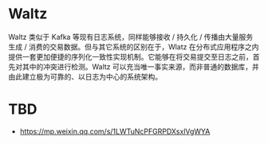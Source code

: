 # Waltz

Waltz 类似于 Kafka 等现有日志系统，同样能够接收 / 持久化 / 传播由大量服务生成 / 消费的交易数据。但与其它系统的区别在于，Wlatz 在分布式应用程序之内提供一套更加便捷的序列化一致性实现机制。它能够在将交易提交至日志之前，首先对其中的冲突进行检测。Waltz 可以充当唯一事实来源，而非普通的数据库，并由此建立极为可靠的、以日志为中心的系统架构。

# TBD

- https://mp.weixin.qq.com/s/1LWTuNcPFGRPDXsxlVgWYA

